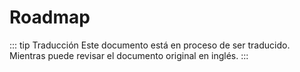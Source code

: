 # Roadmap

::: tip Traducción
Este documento está en proceso de ser traducido. Mientras puede revisar el documento original en inglés.
:::